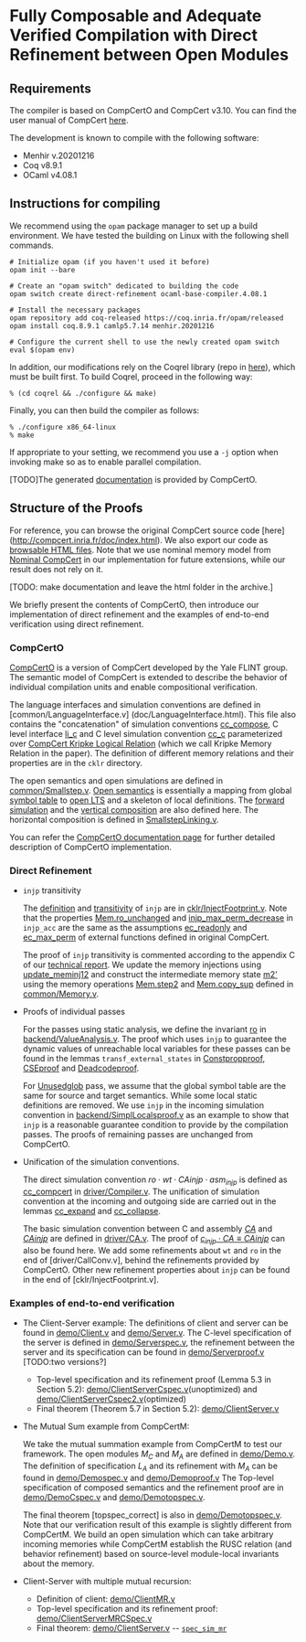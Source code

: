 # Fully Composable and Adequate Verified Compilation with Direct Refinement between Open Modules

## Requirements

The compiler is based on CompCertO and CompCert v3.10. You can find the user manual of 
CompCert [here](http://compcert.inria.fr/man/).

The development is known to compile with the following software:
- Menhir v.20201216
- Coq v8.9.1
- OCaml v4.08.1

## Instructions for compiling

We recommend using the `opam` package manager to set up a build environment. 
We have tested the building on Linux with the following shell commands.

    # Initialize opam (if you haven't used it before)
    opam init --bare
    
    # Create an "opam switch" dedicated to building the code
    opam switch create direct-refinement ocaml-base-compiler.4.08.1
    
    # Install the necessary packages
    opam repository add coq-released https://coq.inria.fr/opam/released
    opam install coq.8.9.1 camlp5.7.14 menhir.20201216
    
    # Configure the current shell to use the newly created opam switch
    eval $(opam env)

In addition, our modifications rely on the Coqrel library (repo in
[here](https://github.com/CertiKOS/coqrel/tree/38dd003d28c91b1b93c01a160a31cdbc3348916a)),
which must be built first. To build Coqrel, proceed in the following
way:

    % (cd coqrel && ./configure && make)

Finally, you can then build the compiler as follows:

    % ./configure x86_64-linux
    % make

If appropriate to your setting, we recommend you use a `-j` option
when invoking make so as to enable parallel compilation.

[TODO]The generated [documentation](doc/index.html) is provided by CompCertO.

## Structure of the Proofs

For reference, you can browse the original CompCert source code [here]
(http://compcert.inria.fr/doc/index.html). We also export our code as
[browsable HTML files](./doc/). Note that we use nominal memory model from
[Nominal CompCert](https://dl.acm.org/doi/10.1145/3498686) in our implementation
for future extensions, while our result does not rely on it.

[TODO: make documentation and leave the html folder in the archive.]

We briefly present the contents of CompCertO, then introduce our implementation of direct
refinement and the examples of end-to-end verification using direct refinement.

### CompCertO

[CompCertO](https://flint.cs.yale.edu/flint/publications/compcerto.html) is a version of CompCert
developed by the Yale FLINT group. The semantic model of CompCert is extended to describe the behavior
of individual compilation units and enable compositional verification.


The language interfaces and simulation conventions are defined in [common/LanguageInterface.v]
(doc/LanguageInterface.html). This file also contains the "concatenation" of simulation conventions
[cc_compose](doc/LanguageInterface.html#cc_compose), C level interface [li_c](doc/LanguageInterface.html#li_c)
and C level simulation convention [cc_c](doc/LanguageInterface.html#cc_c) parameterized over
[CompCert Kripke Logical Relation](doc/CKLR.html#cklr) (which we call Kripke Memory Relation in the paper).
The definition of different memory relations and their properties are in the `cklr` directory.

The open semantics and open simulations are defined in [common/Smallstep.v](doc/Smallstep.html).
[Open semantics](doc/Smallstep.html#semantics) is essentially a mapping from global 
[symbol table](doc/Globalenvs.html#Genv.symtbl) to [open LTS](doc/Smallstep.html#lts) and a skeleton
of local definitions.
The [forward simulation](doc/Smallstep.html#forward_simulation) and the
[vertical composition](doc/Smallstep.html#compose_forward_simulations) are also defined here.
The horizontal composition is defined in [SmallstepLinking.v](doc/SmallstepLinking.html).

You can refer the [CompCertO documentation page](doc/index.html) for further detailed description of CompCertO implementation.

### Direct Refinement 

* `injp` transitivity

    The [definition](doc/InjectFootprint.html#injp) and [transitivity](doc/InjectFootprint.html#injp_injp_eq) of
	`injp` are in [cklr/InjectFootprint.v](doc/InjectFootprint.html). Note that the properties 
	[Mem.ro_unchanged](doc/Memory.html#Mem.ro_unchanged) and [injp_max_perm_decrease](doc/InjectFootprint.html) 
	in `injp_acc` are the same as the assumptions [ec_readonly](doc/Event.html#ec_readonly) and
	[ec_max_perm](doc/Event.html#ec_max_perm) of external functions defined in original CompCert.

    The proof of `injp` transitivity is commented according to the appendix C of our [technical report](popl24-technical-report.pdf).
	We update the memory injections using [update_meminj12](doc/InjectFootprint.html#update_meminj12) and construct
	the intermediate memory state [m2'](doc/InjectFootprint.html#m2') using the memory operations 
	[Mem.step2](doc/Memory.html#Mem.step2) and [Mem.copy_sup](doc/Memory.html#Mem.copy_sup) 
	defined in [common/Memory.v](doc/Memory.html).

* Proofs of individual passes

    For the passes using static analysis, we define the invariant [ro](doc/ValueAnalysis.html#ro) in 
	[backend/ValueAnalysis.v](doc/ValueAnalysis.html). The proof which uses `injp` to guarantee the dynamic values of
	unreachable local variables for these passes can be found in the lemmas `transf_external_states` in 
	[Constpropproof](doc/Constpropproof.html#transf_external_states), [CSEproof](doc/CSEproof.html#transf_external_states) 
	and [Deadcodeproof](doc/Deadcodeproof.html#transf_external_states).

    For [Unusedglob](doc/Unusedglob.html) pass, we assume that the global symbol table are the same for source and target
	semantics. While some local static definitions are removed. We use `injp` in the incoming simulation convention in
	[backend/SimplLocalsproof.v](doc/SimplLocalsproof.html#transf_program_correct') as an example to show that `injp` is a
	reasonable guarantee condition to provide by the compilation passes. The proofs of remaining passes are unchanged from CompCertO.

* Unification of the simulation conventions.
   
  The direct simulation convention $\mathit{ro} \cdot \mathit{wt} \cdot \mathit{CAinjp} \cdot \mathit{asm}_{\mathit{injp}}$
  is defined as [cc_compcert](doc/Compiler.html#cc_compcert) in [driver/Compiler.v](doc/Compiler.html). The unification of simulation 
  convention at the incoming and outgoing side are carried out in the lemmas [cc_expand](doc/Compiler.html#cc_expand) and 
  [cc_collapse](doc/Compiler.html#cc_collapse).

  The basic simulation convention between C and assembly [$\mathit{CA}$](doc/CA.html#cc_c_asm) and [$\mathit{CAinjp}$](doc/CA.html#cc_c_asm_injp)
  are defined in [driver/CA.v](doc/CA.html). The proof of [$\mathit{c}_{\mathit{injp}} \cdot \mathit{CA} \equiv \mathit{CAinjp}$](towrite) 
  can also be found here. We add some refinements about `wt` and `ro` in the end of [driver/CallConv.v], behind the refinements provided 
  by CompCertO. Other new refinement properties about `injp` can be found in the end of [cklr/InjectFootprint.v].


### Examples of end-to-end verification

* The Client-Server example:
    The definitions of client and server can be found in [demo/Client.v](doc/Client.html) and [demo/Server.v](doc/Server.html). The C-level specification of the server is defined in
    [demo/Serverspec.v](doc/Serverspec.html), the refinement
    between the server and its specification can be found in
    [demo/Serverproof.v](doc/Serverproof.html)
    [TODO:two versions?]

    + Top-level specification and its refinement proof (Lemma 5.3 in Section 5.2): [demo/ClientServerCspec.v](demo/ClientServerCspec.v)(unoptimized) and [demo/ClientServerCspec2.v](demo/ClientServerCspec2.v)(optimized)
    + Final theorem (Theorem 5.7 in Section 5.2): [demo/ClientServer.v](demo/ClientServer.v)

* The Mutual Sum example from CompCertM:

    We take the mutual summation example from CompCertM to test our framework. The open modules $M_C$ and $M_A$ are defined in [demo/Demo.v](doc/Demo.html). The definition of specification $L_A$ and its refinement with $M_A$ can be found in [demo/Demospec.v](doc/Demospec.html) and [demo/Demoproof.v](doc/Demoproof.html) The Top-level specification of composed semantics and the refinement proof are in [demo/DemoCspec.v](doc/DemoCspec.html) and [demo/Demotopspec.v](doc/Demotopspec.html).

    The final theorem [topspec_correct] is also in [demo/Demotopspec.v](doc/Demotopspec.html#topspec_correct).
    Note that our verification result of this example is slightly different from CompCertM. We build an open simulation which can take arbitrary incoming memories while
    CompCertM establish the RUSC relation (and behavior refinement) based on source-level module-local invariants about the memory.

    
* Client-Server with multiple mutual recursion:
    + Definition of client: [demo/ClientMR.v](demo/ClientMR.v)
    + Top-level specification and its refinement proof: [demo/ClientServerMRCSpec.v](demo/ClientServerMRCSpec.v)
    + Final theorem: [demo/ClientServer.v](demo/ClientServer.v) -- [`spec_sim_mr`](demo/ClientServer.v#L202)
